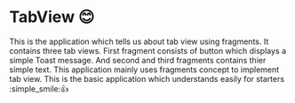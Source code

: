 # TabView :blush:
This is the application which tells us about tab view using fragments.
It contains three tab views.
First fragment consists of button which displays a simple Toast message. 
And second and third fragments contains thier simple text.
This application mainly uses fragments concept to implement tab view.
This is the basic application which understands easily for starters :simple_smile::thumbsup:
